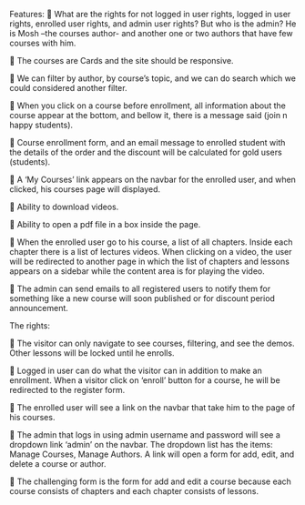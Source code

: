 Features:
 What are the rights for not logged in user rights, logged in user rights, enrolled user rights, and admin user rights? But who is the admin? He is Mosh –the courses author- and another one or two authors that have few courses with him.

 The courses are Cards and the site should be responsive.

 We can filter by author, by course’s topic, and we can do search which we could considered another filter.

 When you click on a course before enrollment, all information about the course appear at the bottom, and bellow it, there is a message said (join n happy students).

 Course enrollment form, and an email message to enrolled student with the details of the order and the discount will be calculated for gold users (students).

 A ‘My Courses’ link appears on the navbar for the enrolled user, and when clicked, his courses page will displayed.

 Ability to download videos.

 Ability to open a pdf file in a box inside the page.

 When the enrolled user go to his course, a list of all chapters. Inside each chapter there is a list of lectures videos. When clicking on a video, the user will be redirected to another page in which the list of chapters and lessons appears on a sidebar while the content area is for playing the video.

 The admin can send emails to all registered users to notify them for something like a new course will soon published or for discount period announcement.

The rights:

 The visitor can only navigate to see courses, filtering, and see the demos. Other lessons will be locked until he enrolls.

 Logged in user can do what the visitor can in addition to make an enrollment. When a visitor click on ‘enroll’ button for a course, he will be redirected to the register form.

 The enrolled user will see a link on the navbar that take him to the page of his courses.

 The admin that logs in using admin username and password will see a dropdown link ‘admin’ on the navbar. The dropdown list has the items: Manage Courses, Manage Authors. A link will open a form for add, edit, and delete a course or author.

 The challenging form is the form for add and edit a course because each course consists of chapters and each chapter consists of lessons.
